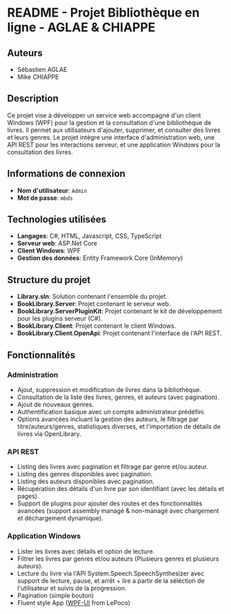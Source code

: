 # README - Projet Bibliothèque en ligne - AGLAE & CHIAPPE

## Auteurs
- Sébastien AGLAE
- Mike CHIAPPE

## Description
Ce projet vise à développer un service web accompagné d'un client Windows (WPF) pour la gestion et la consultation d'une bibliothèque de livres. Il permet aux utilisateurs d'ajouter, supprimer, et consulter des livres et leurs genres. Le projet intègre une interface d'administration web, une API REST pour les interactions serveur, et une application Windows pour la consultation des livres.  

## Informations de connexion
- **Nom d'utilisateur**: `Admin`
- **Mot de passe**: `mbds`

## Technologies utilisées
- **Langages**: C#, HTML, Javascript, CSS, TypeScript
- **Serveur web**: ASP.Net Core
- **Client Windows**: WPF
- **Gestion des données**: Entity Framework Core (InMemory)

## Structure du projet
- **Library.sln**: Solution contenant l'ensemble du projet.
- **BookLibrary.Server**: Projet contenant le serveur web.
- **BookLibrary.ServerPluginKit**: Projet contenant le kit de développement pour les plugins serveur (C#).
- **BookLibrary.Client**: Projet contenant le client Windows.
- **BookLibrary.Client.OpenApi**: Projet contenant l'interface de l'API REST.

## Fonctionnalités
### Administration
- Ajout, suppression et modification de livres dans la bibliothèque.
- Consultation de la liste des livres, genres, et auteurs (avec pagination).
- Ajout de nouveaux genres.
- Authentification basique avec un compte administrateur prédéfini.
- Options avancées incluant la gestion des auteurs, le filtrage par titre/auteurs/genres, statistiques diverses, et l'importation de détails de livres via OpenLibrary.

### API REST
- Listing des livres avec pagination et filtrage par genre et/ou auteur.
- Listing des genres disponibles avec pagination.
- Listing des auteurs disponibles avec pagination.
- Récupération des détails d'un livre par son identifiant (avec les détails et pages).
- Support de plugins pour ajouter des routes et des fonctionnalités avancées (support assembly managé & non-managé avec chargement et déchargement dynamique).

### Application Windows
- Lister les livres avec détails et option de lecture.
- Filtrer les livres par genres et/ou auteurs (Plusieurs genres et plusieurs auteurs).
- Lecture du livre via l'API System.Speech.SpeechSynthesizer avec support de lecture, pause, et arrêt + lire a partir de la séléction de l'utilisateur et suivis de la progression.
- Pagination (simple bouton)
- Fluent style App ([WPF-UI](https://github.com/lepoco/wpfui)  from LePoco)